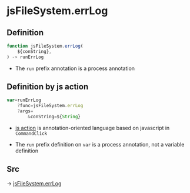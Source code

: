 # jsFileSystem.errLog

## Definition

```js.js
function jsFileSystem.errLog(
	${conString},
) -> runErrLog
```

- The `run` prefix annotation is a process annotation
## Definition by js action

```js.js
var=runErrLog
	?func=jsFileSystem.errLog
	?args=
		&conString=${String}
```

- [js action](#) is annotation-oriented language based on javascript in `CommandClick`

- The `run` prefix definition on `var` is a process annotation, not a variable definition

## Src

-> [jsFileSystem.errLog](https://github.com/puutaro/CommandClick/blob/master/app/src/main/java/com/puutaro/commandclick/fragment_lib/terminal_fragment/js_interface/file/JsFileSystem.kt#L126)



